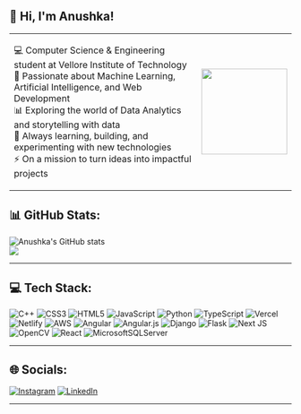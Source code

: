 ## 👋 Hi, I'm Anushka!

<table>
<tr>
<td>

💻 Computer Science & Engineering student at Vellore Institute of Technology</br>
🧠 Passionate about Machine Learning, Artificial Intelligence, and Web Development</br>
📊 Exploring the world of Data Analytics and storytelling with data</br>
🌱 Always learning, building, and experimenting with new technologies</br>
⚡ On a mission to turn ideas into impactful projects</br>

</td>
<td>
<img src="https://media.giphy.com/media/v1.Y2lkPTc5MGI3NjExNnJueTE5YjFjNjJyYnVqemd1NDJ0bXhscGkyNGVlZDlvMjN5ZnZjbiZlcD12MV9naWZzX3NlYXJjaCZjdD1n/HzPtbOKyBoBFsK4hyc/giphy.gif" width="153"/>
</td>
</tr>
</table>


## 📊 GitHub Stats:
![Anushka's GitHub stats](https://github-readme-stats.vercel.app/api?username=anushkaChat10&show_icons=true&theme=jolly)<br/>
![](https://nirzak-streak-stats.vercel.app/?user=anushkaChat10&theme=jolly&hide_border=false)<br/>

---

## 💻 Tech Stack:
![C++](https://img.shields.io/badge/c++-%2300599C.svg?style=for-the-badge&logo=c%2B%2B&logoColor=white) 
![CSS3](https://img.shields.io/badge/css3-%231572B6.svg?style=for-the-badge&logo=css3&logoColor=white) 
![HTML5](https://img.shields.io/badge/html5-%23E34F26.svg?style=for-the-badge&logo=html5&logoColor=white) 
![JavaScript](https://img.shields.io/badge/javascript-%23323330.svg?style=for-the-badge&logo=javascript&logoColor=%23F7DF1E) 
![Python](https://img.shields.io/badge/python-3670A0?style=for-the-badge&logo=python&logoColor=ffdd54) 
![TypeScript](https://img.shields.io/badge/typescript-%23007ACC.svg?style=for-the-badge&logo=typescript&logoColor=white) 
![Vercel](https://img.shields.io/badge/vercel-%23000000.svg?style=for-the-badge&logo=vercel&logoColor=white) 
![Netlify](https://img.shields.io/badge/netlify-%23000000.svg?style=for-the-badge&logo=netlify&logoColor=#00C7B7) 
![AWS](https://img.shields.io/badge/AWS-%23FF9900.svg?style=for-the-badge&logo=amazon-aws&logoColor=white) 
![Angular](https://img.shields.io/badge/angular-%23DD0031.svg?style=for-the-badge&logo=angular&logoColor=white) 
![Angular.js](https://img.shields.io/badge/angular.js-%23E23237.svg?style=for-the-badge&logo=angularjs&logoColor=white) 
![Django](https://img.shields.io/badge/django-%23092E20.svg?style=for-the-badge&logo=django&logoColor=white) 
![Flask](https://img.shields.io/badge/flask-%23000.svg?style=for-the-badge&logo=flask&logoColor=white) 
![Next JS](https://img.shields.io/badge/Next-black?style=for-the-badge&logo=next.js&logoColor=white) 
![OpenCV](https://img.shields.io/badge/opencv-%23white.svg?style=for-the-badge&logo=opencv&logoColor=white) 
![React](https://img.shields.io/badge/react-%2320232a.svg?style=for-the-badge&logo=react&logoColor=%2361DAFB) 
![MicrosoftSQLServer](https://img.shields.io/badge/Microsoft%20SQL%20Server-CC2927?style=for-the-badge&logo=microsoft%20sql%20server&logoColor=white)

---
## 🌐 Socials:
[![Instagram](https://img.shields.io/badge/Instagram-%23E4405F.svg?logo=Instagram&logoColor=white)](https://instagram.com/_anushka.c10) 
[![LinkedIn](https://img.shields.io/badge/LinkedIn-%230077B5.svg?logo=linkedin&logoColor=white)](https://linkedin.com/in/anushka-chaturvedi-0a4857218) 


---



